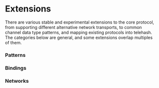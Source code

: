 Extensions
==========

There are various stable and experimental extensions to the core protocol, from supporting different alternative network transports, to common channel data type patterns, and mapping existing protocols into telehash.  The categories below are general, and some extensions overlap multiples of them.

### Patterns

### Bindings

### Networks
